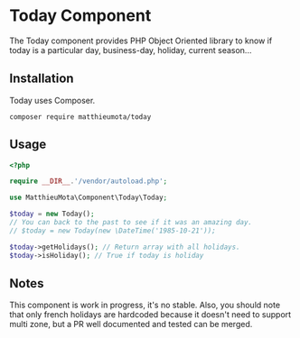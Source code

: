 Today Component
===============

The Today component provides PHP Object Oriented library to know if today is a particular day, business-day, holiday, current season...

## Installation

Today uses Composer.

```
composer require matthieumota/today
```

## Usage

```php
<?php

require __DIR__.'/vendor/autoload.php';

use MatthieuMota\Component\Today\Today;

$today = new Today();
// You can back to the past to see if it was an amazing day.
// $today = new Today(new \DateTime('1985-10-21'));

$today->getHolidays(); // Return array with all holidays.
$today->isHoliday(); // True if today is holiday

```

## Notes

This component is work in progress, it's no stable. Also, you should note that only french holidays are hardcoded because it doesn't need to support multi zone, but a PR well documented and tested can be merged.
